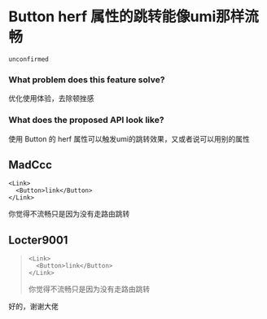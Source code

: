 # Button herf 属性的跳转能像umi那样流畅

`unconfirmed`

### What problem does this feature solve?

优化使用体验，去除顿挫感

### What does the proposed API look like?

使用 Button 的 herf 属性可以触发umi的跳转效果，又或者说可以用别的属性

<!-- generated by ant-design-issue-helper. DO NOT REMOVE -->

## MadCcc

```tsx
<Link>
  <Button>link</Button>
</Link>
```

你觉得不流畅只是因为没有走路由跳转

## Locter9001

> ```tsx
> <Link>
>   <Button>link</Button>
> </Link>
> ```
>
> 你觉得不流畅只是因为没有走路由跳转

好的，谢谢大佬
